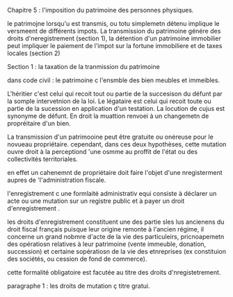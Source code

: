 Chapitre 5 : l'imposition du patrimoine des personnes physiques.

le patrimojne lorsqu'u est transmis, ou totu simplemetn détenu implique le versmeent de différents impots. La transmission du patrimoine génére des droits d'neregistrement (section 1), la détention d'un patrimoine immobilier peut impliquer le paiement de l'impot sur la fortune immobiliere et de taxes locales (section 2)

Section 1 : la taxation de la tranmission du patrimoine

dans code civil : le patrimoine c l'ensmble des bien meubles et immeibles.

L'héritier c'est celui qui recoit tout ou partie de la succesison du défunt par la somple intervetnion de la loi. Le légataire est celui qui recoit toute ou partie de la sucession en application d'un testation. La locution de cujus est synonyme de défunt. En droit la muattion renvoei à un changemetn de propréitaire d'un bien.

La transmission d'un patrimooine peut être gratuite ou onéreuse pour le novueau propriétaire. cependant, dans ces deux hypothèses, cette mutation ouvre droit à la perceptiond 'une osmme au proffit de l'état ou des collectivités territoriales. 

en effet un cahenemnt de propriétaire doit faire l'objet d'une nregisterment aupres de 'l'administration fiscale. 

l'enregistrement c une formlaité administrativ equi consiste à déclarer un acte ou une mutation sur un registre public et à payer un droit d'enregistrement .

les droits d'enregistrement constituent une des partie sles lus ancienens du droit fiscal français puisque leur origine remonte à l'ancien régime, il concerne un grand nobmre d'acte de la vie des particuleirs, pricnoapemetn des opératiosn relatives à leur patrimoine (vente immeuble, donation, succession) et certaine sopératiosn de la vie des etnreprises (ex constituion des sociétés, ou cession de fond de commerce). 

cette formalité obligatoire est facutée au titre des droits d'nregistetrement.

paragraphe 1 : les droits de mutation ç titre gratui. 